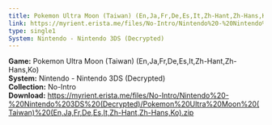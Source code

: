 ```yaml
---
title: Pokemon Ultra Moon (Taiwan) (En,Ja,Fr,De,Es,It,Zh-Hant,Zh-Hans,Ko)
link: https://myrient.erista.me/files/No-Intro/Nintendo%20-%20Nintendo%203DS%20(Decrypted)/Pokemon%20Ultra%20Moon%20(Taiwan)%20(En,Ja,Fr,De,Es,It,Zh-Hant,Zh-Hans,Ko).zip
type: single1
System: Nintendo - Nintendo 3DS (Decrypted)
---
```

<b>Game:</b> Pokemon Ultra Moon (Taiwan) (En,Ja,Fr,De,Es,It,Zh-Hant,Zh-Hans,Ko)<br>
<b>System:</b> Nintendo - Nintendo 3DS (Decrypted)<br>
<b>Collection:</b> No-Intro<br>
<b>Download:</b> https://myrient.erista.me/files/No-Intro/Nintendo%20-%20Nintendo%203DS%20(Decrypted)/Pokemon%20Ultra%20Moon%20(Taiwan)%20(En,Ja,Fr,De,Es,It,Zh-Hant,Zh-Hans,Ko).zip